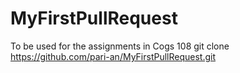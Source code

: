 # MyFirstPullRequest
To be used for the assignments in Cogs 108
git clone https://github.com/pari-an/MyFirstPullRequest.git
